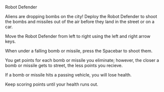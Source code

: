Robot Defender 

Aliens are dropping bombs on the city! Deploy the Robot Defender to shoot the bombs and missiles out of the air before they land in the street or on a car.

Move the Robot Defender from left to right using the left and right arrow keys. 

When under a falling bomb or missile, press the Spacebar to shoot them. 

You get points for each bomb or missile you eliminate; however, the closer a bomb or missile gets to street, the less points you recieve. 

If a bomb or missile hits a passing vehicle, you will lose health. 

Keep scoring points until your health runs out.